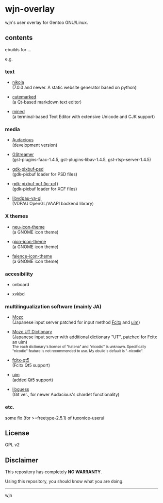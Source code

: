 wjn-overlay
==============

wjn's user overlay for Gentoo GNU/Linux.

## contents

ebuilds for ...

e.g.

### text

- [nikola](http://getnikola.com/)  
    (7.0.0 and newer. A static website generator based on python)

- [cutemarked](http://cloose.github.io/CuteMarkEd/)  
    (a Qt-based markdown text editor)

- [mined](http://towo.net/mined/)  
    (a terminal-based Text Editor with extensive Unicode and CJK support)

### media

- [Audacious](http://audacious-media-player.org/)  
    (development version)  

- [GStreamer](http://gstreamer.freedesktop.org/)  
    (gst-plugins-faac-1.4.5, gst-plugins-libav-1.4.5, gst-rtsp-server-1.4.5)  

- [gdk-pixbuf-psd](http://cgit.sukimashita.com/gdk-pixbuf-psd.git/)  
    (gdk-pixbuf loader for PSD files)  

- [gdk-pixbuf-xcf (io-xcf)](https://gitorious.org/xcf-pixbuf-loader)  
    (gdk-pixbuf loader for XCF files)  
    
- [libvdpau-va-gl](https://github.com/i-rinat/libvdpau-va-gl)  
    (VDPAU OpenGL/VAAPI backend library)

### X themes

- [neu-icon-theme](http://www.silvestre.com.ar/)  
    (a GNOME icon theme)

- [gion-icon-theme](http://www.silvestre.com.ar/)  
    (a GNOME icon theme)

- [faience-icon-theme](http://tiheum.deviantart.com/art/Faience-icon-theme-255099649)  
    (a GNOME icon theme)

### accesibility

- onboard

- xvkbd

### multilingualization software (mainly JA)

- [Mozc](https://code.google.com/p/mozc/)  
    (Japanese input server patched for input method [Fcitx](http://fcitx-im.org/) and [uim](https://code.google.com/p/uim/))
 
- [Mozc UT Dictionary](http://www.geocities.jp/ep3797/mozc_01.html)  
    (Japanese input server with additional dictionary "UT", patched for Fcitx an uim)  
    <small>The each dictionary's license of "hatena" and "nicodic" is unknown. Specifically "nicodic" feature is not recommended to use. My ebuild's default is "-nicodic".</small>

- [fcitx-qt5](http://fcitx-im.org/)  
    (Fcitx Qt5 support)

- [uim](http://code.google.com/p/uim/)  
    (added Qt5 support)

- [libguess](http://atheme.org/projects/libguess.html)  
    (Git ver., for newer Audacious's chardet functionality)

### etc.

some fix (for >=freetype-2.5.1) of tuxonice-userui

## License

GPL v2

## Disclaimer

This repository has completely **NO WARRANTY**.

Using this repository, you should know what you are doing.

---
wjn
